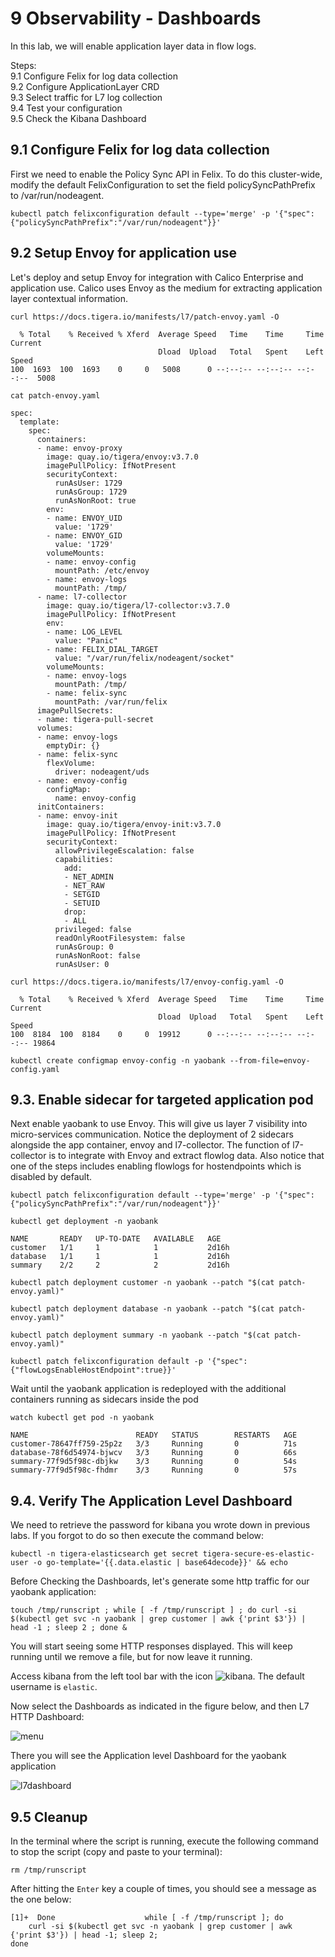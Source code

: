 # 9 Observability - Dashboards

In this lab, we will enable application layer data in flow logs.

Steps: \
9.1 Configure Felix for log data collection \
9.2 Configure ApplicationLayer CRD \
9.3 Select traffic for L7 log collection \
9.4 Test your configuration \
9.5 Check the Kibana Dashboard 


## 9.1 Configure Felix for log data collection

First we need to enable the Policy Sync API in Felix. 
To do this cluster-wide, modify the default FelixConfiguration to set the field policySyncPathPrefix to /var/run/nodeagent.

```
kubectl patch felixconfiguration default --type='merge' -p '{"spec":{"policySyncPathPrefix":"/var/run/nodeagent"}}'
```

## 9.2 Setup Envoy for application use

Let's deploy and setup Envoy for integration with Calico Enterprise and application use. Calico uses Envoy as the medium for extracting application layer contextual information. 

```
curl https://docs.tigera.io/manifests/l7/patch-envoy.yaml -O
```
```
  % Total    % Received % Xferd  Average Speed   Time    Time     Time  Current
                                 Dload  Upload   Total   Spent    Left  Speed
100  1693  100  1693    0     0   5008      0 --:--:-- --:--:-- --:--:--  5008
```
```
cat patch-envoy.yaml
```
```
spec:
  template:
    spec:
      containers:
      - name: envoy-proxy
        image: quay.io/tigera/envoy:v3.7.0
        imagePullPolicy: IfNotPresent
        securityContext:
          runAsUser: 1729
          runAsGroup: 1729
          runAsNonRoot: true
        env:
        - name: ENVOY_UID
          value: '1729'
        - name: ENVOY_GID
          value: '1729'
        volumeMounts:
        - name: envoy-config
          mountPath: /etc/envoy
        - name: envoy-logs
          mountPath: /tmp/
      - name: l7-collector
        image: quay.io/tigera/l7-collector:v3.7.0
        imagePullPolicy: IfNotPresent
        env:
        - name: LOG_LEVEL
          value: "Panic"
        - name: FELIX_DIAL_TARGET
          value: "/var/run/felix/nodeagent/socket"
        volumeMounts:
        - name: envoy-logs
          mountPath: /tmp/
        - name: felix-sync
          mountPath: /var/run/felix
      imagePullSecrets:
      - name: tigera-pull-secret
      volumes:
      - name: envoy-logs
        emptyDir: {}
      - name: felix-sync
        flexVolume:
          driver: nodeagent/uds
      - name: envoy-config
        configMap:
          name: envoy-config
      initContainers:
      - name: envoy-init
        image: quay.io/tigera/envoy-init:v3.7.0
        imagePullPolicy: IfNotPresent
        securityContext:
          allowPrivilegeEscalation: false
          capabilities:
            add:
            - NET_ADMIN
            - NET_RAW
            - SETGID
            - SETUID
            drop:
            - ALL
          privileged: false
          readOnlyRootFilesystem: false
          runAsGroup: 0
          runAsNonRoot: false
          runAsUser: 0
```
```
curl https://docs.tigera.io/manifests/l7/envoy-config.yaml -O
```
```
  % Total    % Received % Xferd  Average Speed   Time    Time     Time  Current
                                 Dload  Upload   Total   Spent    Left  Speed
100  8184  100  8184    0     0  19912      0 --:--:-- --:--:-- --:--:-- 19864
```
```
kubectl create configmap envoy-config -n yaobank --from-file=envoy-config.yaml
```

## 9.3. Enable sidecar for targeted application pod

Next enable yaobank to use Envoy. This will give us layer 7 visibility into micro-services communication. Notice the deployment of 2 sidecars alongside the app container, envoy and l7-collector. The function of l7-collector is to integrate with Envoy and extract flowlog data. Also notice that one of the steps includes enabling flowlogs for hostendpoints which is disabled by default. 

```
kubectl patch felixconfiguration default --type='merge' -p '{"spec":{"policySyncPathPrefix":"/var/run/nodeagent"}}'
```
```
kubectl get deployment -n yaobank
```
```
NAME       READY   UP-TO-DATE   AVAILABLE   AGE
customer   1/1     1            1           2d16h
database   1/1     1            1           2d16h
summary    2/2     2            2           2d16h
```
```
kubectl patch deployment customer -n yaobank --patch "$(cat patch-envoy.yaml)"
```
```
kubectl patch deployment database -n yaobank --patch "$(cat patch-envoy.yaml)"
```
```
kubectl patch deployment summary -n yaobank --patch "$(cat patch-envoy.yaml)"
```
```
kubectl patch felixconfiguration default -p '{"spec":{"flowLogsEnableHostEndpoint":true}}'
```

Wait until the yaobank application is redeployed with the additional containers running as sidecars inside the pod 

```
watch kubectl get pod -n yaobank
```
```
NAME                        READY   STATUS        RESTARTS   AGE
customer-78647ff759-25p2z   3/3     Running       0          71s
database-78f6d54974-bjwcv   3/3     Running       0          66s
summary-77f9d5f98c-dbjkw    3/3     Running       0          54s
summary-77f9d5f98c-fhdmr    3/3     Running       0          57s
```

## 9.4. Verify The Application Level Dashboard

We need to retrieve the password for kibana you wrote down in previous labs. If you forgot to do so then execute the command below:

```
kubectl -n tigera-elasticsearch get secret tigera-secure-es-elastic-user -o go-template='{{.data.elastic | base64decode}}' && echo
```

Before Checking the Dashboards, let's generate some http traffic for our yaobank application:

```
touch /tmp/runscript ; while [ -f /tmp/runscript ] ; do curl -si $(kubectl get svc -n yaobank | grep customer | awk {'print $3'}) | head -1 ; sleep 2 ; done &
```

You will start seeing some HTTP responses displayed. This will keep running until we remove a file, but for now leave it running.

Access kibana from the left tool bar with the icon ![kibana](img/9.1-kib-icon.png). The default username is `elastic`.

Now select the Dashboards as indicated in the figure below, and then L7 HTTP Dashboard:

![menu](img/9.2-kib-menu.png)

There you will see the Application level Dashboard for the yaobank application

![l7dashboard](img/9.3-dnsdashboard.png)

## 9.5 Cleanup

In the terminal where the script is running, execute the following command to stop the script (copy and paste to your terminal):

```
rm /tmp/runscript
```

After hitting the `Enter` key a couple of times, you should see a message as the one below:

```
[1]+  Done                    while [ -f /tmp/runscript ]; do
    curl -si $(kubectl get svc -n yaobank | grep customer | awk {'print $3'}) | head -1; sleep 2;
done
```

